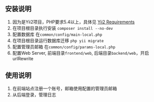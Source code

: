 ## 安装说明
1. 因为是Yii2项目，PHP要求5.4以上，具体见 [Yii2 Requirements](http://www.yiiframework.com/doc-2.0/guide-intro-yii.html#requirements-and-prerequisites)
2. 在项目根目录执行安装 `composer install --no-dev`
3. 配置数据库 在`common/config/main-local.php`
4. 在项目根目录运行数据库迁移 `php yii migrate`
5. 配置管理员邮箱 在`common/config/params-local.php`
6. 配置Web Server, 前端目录`frontend/web`, 后端目录`backend/web`，开启urlRewrite

## 使用说明
1. 在前端站点注册一个账号，邮箱使用配置的管理员邮箱
2. 从后端登录，管理日志
